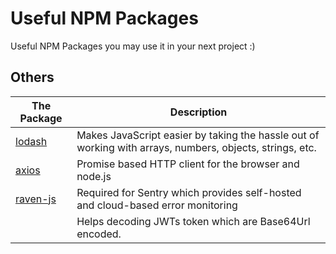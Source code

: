 # Useful NPM Packages
Useful NPM Packages you may use it in your next project :)

## Others
The Package | Description
------------|------------
[lodash](https://www.npmjs.com/package/lodash) | Makes JavaScript easier by taking the hassle out of working with arrays, numbers, objects, strings, etc.
[axios](https://www.npmjs.com/package/axios) | Promise based HTTP client for the browser and node.js
[raven-js](https://www.npmjs.com/package/raven-js) | Required for Sentry which provides self-hosted and cloud-based error monitoring
[](https://www.npmjs.com/package/jwt-decode) | Helps decoding JWTs token which are Base64Url encoded.
